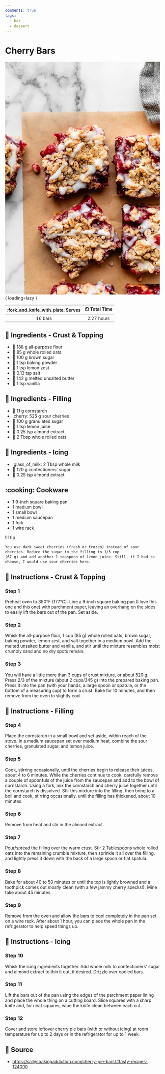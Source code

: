 ```yaml
---
comments: true
tags:
  - bar
  - dessert
---
```

# Cherry Bars

![Cherry Bars][1]{ loading=lazy }

| :fork_and_knife_with_plate: Serves | :timer_clock: Total Time |
|:----------------------------------:|:-----------------------: |
| 16 bars | 2.27 hours |

## :salt: Ingredients - Crust & Topping

- :ear_of_rice: 188 g all-purpose flour
- :ear_of_rice: 85 g whole rolled oats
- :maple_leaf: 100 g brown sugar
- :dash: 1 tsp baking powder
- :lemon: 1 tsp lemon zest
- :salt: 0.13 tsp salt
- :butter: 142 g melted unsalted butter
- :icecream: 1 tsp vanilla

## :salt: Ingredients - Filling

- :corn: 11 g cornstarch
- :cherry: 525 g sour cherries
- :candy: 100 g granulated sugar
- :lemon: 1 tsp lemon juice
- :chestnut: 0.25 tsp almond extract
- :ear_of_rice: 2 Tbsp whole rolled oats

## :salt: Ingredients - Icing

- :glass_of_milk: 2 Tbsp whole milk
- :candy: 120 g confectioners' sugar
- :chestnut: 0.25 tsp almond extract

## :cooking: Cookware

- 1 9-inch square baking pan
- 1 medium bowl
- 1 small bowl
- 1 medium saucepan
- 1 fork
- 1 wire rack

!!! tip

    You use dark sweet cherries (fresh or frozen) instead of sour cherries. Reduce the sugar in the filling to 1/3 cup
    (67 g) and add another 1 teaspoon of lemon juice. Still, if I had to choose, I would use sour cherries here.

## :pencil: Instructions - Crust & Topping

### Step 1

Preheat oven to 350°F (177°C). Line a 9-inch square baking pan (I love this one and this one) with parchment paper,
leaving an overhang on the sides to easily lift the bars out of the pan. Set aside.

### Step 2

Whisk the all-purpose flour, 1 cup (85 g) whole rolled oats, brown sugar, baking powder, lemon zest, and
salt together in a medium bowl. Add the melted unsalted butter and vanilla, and stir until the mixture resembles moist
crumbly sand and no dry spots remain.

### Step 3

You will have a little more than 3 cups of crust mixture, or about 520 g. Press 2/3 of the mixture (about 2 cups/345 g)
into the prepared baking pan. Press it into the pan (with your hands, a large spoon or spatula, or the bottom of a
measuring cup) to form a crust. Bake for 10 minutes, and then remove from the oven to slightly cool.

## :pencil: Instructions - Filling

### Step 4

Place the cornstarch in a small bowl and set aside, within reach of the stove. In a medium saucepan set over medium
heat, combine the sour cherries, granulated sugar, and lemon juice.

### Step 5

Cook, stirring occasionally, until the cherries begin to release their juices, about 4 to 6 minutes. While the cherries
continue to cook, carefully remove a couple of spoonfuls of the juice from the saucepan and add to the bowl of
cornstarch. Using a fork, mix the cornstarch and cherry juice together until the cornstarch is dissolved. Stir this
mixture into the filling, then bring to a boil and cook, stirring occasionally, until the filling has thickened, about
10 minutes.

### Step 6

Remove from heat and stir in the almond extract.

### Step 7

Pour/spread the filling over the warm crust. Stir 2 Tablespoons whole rolled oats into the remaining crumble mixture,
then sprinkle it all over the filling, and lightly press it down with the back of a large spoon or flat spatula.

### Step 8

Bake for about 40 to 50 minutes or until the top is lightly browned and a toothpick comes out *mostly* clean (with a few
jammy cherry specks!). Mine take about 45 minutes.

### Step 9

Remove from the oven and allow the bars to cool completely in the pan set on a wire rack. After about 1 hour, you can
place the whole pan in the refrigerator to help speed things up.

## :pencil: Instructions - Icing

### Step 10

Whisk the icing ingredients together. Add whole milk to confectioners' sugar and almond extract to thin it out, if
desired. Drizzle over cooled bars.

### Step 11

Lift the bars out of the pan using the edges of the parchment paper lining and place the whole thing on a cutting board.
Slice squares with a sharp knife and, for neat squares, wipe the knife clean between each cut.

### Step 12

Cover and store leftover cherry pie bars (with or without icing) at room temperature for up to 2 days or in the
refrigerator for up to 1 week.

## :link: Source

- <https://sallysbakingaddiction.com/cherry-pie-bars/#tasty-recipes-124000>

[1]: <../assets/images/cherry-bars.jpg>
